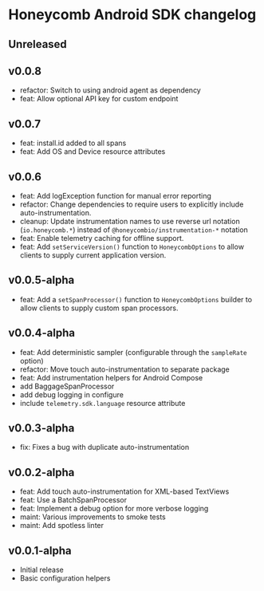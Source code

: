 # Honeycomb Android SDK changelog

## Unreleased

## v0.0.8
* refactor: Switch to using android agent as dependency
* feat: Allow optional API key for custom endpoint

## v0.0.7

* feat: install.id added to all spans
* feat: Add OS and Device resource attributes

## v0.0.6

* feat: Add logException function for manual error reporting
* refactor: Change dependencies to require users to explicitly include auto-instrumentation.
* cleanup: Update instrumentation names to use reverse url notation (`io.honeycomb.*`) instead of `@honeycombio/instrumentation-*` notation
* feat: Enable telemetry caching for offline support.
* feat: Add `setServiceVersion()` function to `HoneycombOptions` to allow clients to supply current application version.

## v0.0.5-alpha

* feat: Add a `setSpanProcessor()` function to `HoneycombOptions` builder to allow clients to supply custom span processors.

## v0.0.4-alpha

* feat: Add deterministic sampler (configurable through the `sampleRate` option)
* refactor: Move touch auto-instrumentation to separate package
* feat: Add instrumentation helpers for Android Compose
* add BaggageSpanProcessor
* add debug logging in configure
* include `telemetry.sdk.language` resource attribute

## v0.0.3-alpha

* fix: Fixes a bug with duplicate auto-instrumentation

## v0.0.2-alpha

* feat: Add touch auto-instrumentation for XML-based TextViews
* feat: Use a BatchSpanProcessor
* feat: Implement a debug option for more verbose logging
* maint: Various improvements to smoke tests
* maint: Add spotless linter

## v0.0.1-alpha

* Initial release
* Basic configuration helpers
